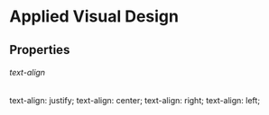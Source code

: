 
# Applied Visual Design

## Properties
###### text-align
text-align: justify;
text-align: center;
text-align: right;
text-align: left;
